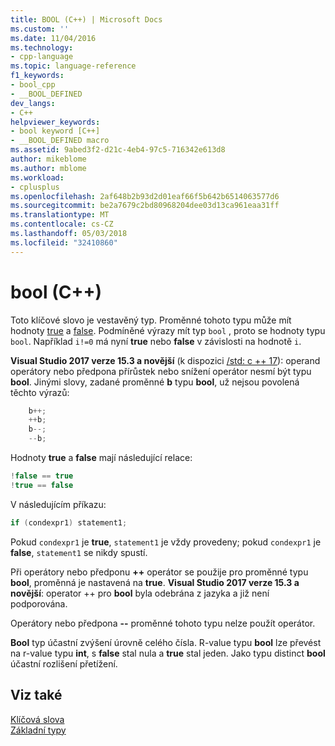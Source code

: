 ```yaml
---
title: BOOL (C++) | Microsoft Docs
ms.custom: ''
ms.date: 11/04/2016
ms.technology:
- cpp-language
ms.topic: language-reference
f1_keywords:
- bool_cpp
- __BOOL_DEFINED
dev_langs:
- C++
helpviewer_keywords:
- bool keyword [C++]
- __BOOL_DEFINED macro
ms.assetid: 9abed3f2-d21c-4eb4-97c5-716342e613d8
author: mikeblome
ms.author: mblome
ms.workload:
- cplusplus
ms.openlocfilehash: 2af648b2b93d2d01eaf66f5b642b6514063577d6
ms.sourcegitcommit: be2a7679c2bd80968204dee03d13ca961eaa31ff
ms.translationtype: MT
ms.contentlocale: cs-CZ
ms.lasthandoff: 05/03/2018
ms.locfileid: "32410860"
---
```

# <a name="bool-c"></a>bool (C++)

Toto klíčové slovo je vestavěný typ. Proměnné tohoto typu může mít hodnoty [true](../cpp/true-cpp.md) a [false](../cpp/false-cpp.md). Podmíněné výrazy mít typ `bool` , proto se hodnoty typu `bool`. Například `i!=0` má nyní **true** nebo **false** v závislosti na hodnotě `i`.  

**Visual Studio 2017 verze 15.3 a novější** (k dispozici [/std: c ++ 17](../build/reference/std-specify-language-standard-version.md)): operand operátory nebo předpona přírůstek nebo snížení operátor nesmí být typu **bool**. Jinými slovy, zadané proměnné **b** typu **bool**, už nejsou povolená těchto výrazů:

```cpp
    b++;
    ++b;
    b--;
    --b;
```
  
Hodnoty **true** a **false** mají následující relace:  
  
```cpp  
!false == true  
!true == false  
```  
  
V následujícím příkazu:  
  
```cpp  
if (condexpr1) statement1;   
```  
  
Pokud `condexpr1` je **true**, `statement1` je vždy provedeny; pokud `condexpr1` je **false**, `statement1` se nikdy spustí.  
  
Při operátory nebo předponu **++** operátor se použije pro proměnné typu **bool**, proměnná je nastavená na **true**. 
**Visual Studio 2017 verze 15.3 a novější**: operator ++ pro **bool** byla odebrána z jazyka a již není podporována.

Operátory nebo předpona **--** proměnné tohoto typu nelze použít operátor.  
  
 **Bool** typ účastní zvýšení úrovně celého čísla. R-value typu **bool** lze převést na r-value typu **int**, s **false** stal nula a **true** stal jeden. Jako typu distinct **bool** účastní rozlišení přetížení.  
  
## <a name="see-also"></a>Viz také

[Klíčová slova](../cpp/keywords-cpp.md)<br/>
[Základní typy](../cpp/fundamental-types-cpp.md)<br/>
